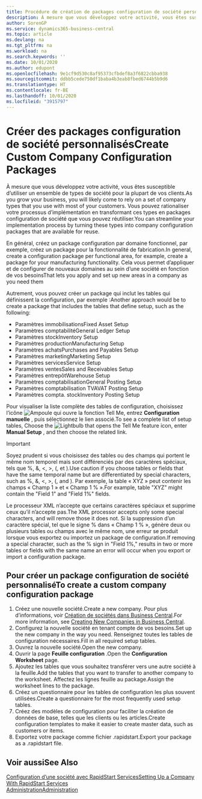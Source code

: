 ```yaml
---
title: Procédure de création de packages configuration de société personnalisés | Microsoft Docs
description: À mesure que vous développez votre activité, vous êtes susceptible d’utiliser un ensemble de types de société pour la plupart de vos clients. Vous pouvez rationaliser votre processus d’implémentation en transformant ces types en packages configuration de société que vous pouvez réutiliser.
author: SorenGP
ms.service: dynamics365-business-central
ms.topic: article
ms.devlang: na
ms.tgt_pltfrm: na
ms.workload: na
ms.search.keywords: ''
ms.date: 10/01/2020
ms.author: edupont
ms.openlocfilehash: 9e1cf9d530c8af95373cfbdef8a3f6822cbba938
ms.sourcegitcommit: ddbb5cede750df1baba4b3eab8fbed6744b5b9d6
ms.translationtype: HT
ms.contentlocale: fr-BE
ms.lasthandoff: 10/01/2020
ms.locfileid: "3915797"
---
```

# <a name="create-custom-company-configuration-packages"></a><span data-ttu-id="4dab2-104">Créer des packages configuration de société personnalisés</span><span class="sxs-lookup"><span data-stu-id="4dab2-104">Create Custom Company Configuration Packages</span></span>
<span data-ttu-id="4dab2-105">À mesure que vous développez votre activité, vous êtes susceptible d’utiliser un ensemble de types de société pour la plupart de vos clients.</span><span class="sxs-lookup"><span data-stu-id="4dab2-105">As you grow your business, you will likely come to rely on a set of company types that you use with most of your customers.</span></span> <span data-ttu-id="4dab2-106">Vous pouvez rationaliser votre processus d’implémentation en transformant ces types en packages configuration de société que vous pouvez réutiliser.</span><span class="sxs-lookup"><span data-stu-id="4dab2-106">You can streamline your implementation process by turning these types into company configuration packages that are available for reuse.</span></span>  

<span data-ttu-id="4dab2-107">En général, créez un package configuration par domaine fonctionnel, par exemple, créez un package pour la fonctionnalité de fabrication.</span><span class="sxs-lookup"><span data-stu-id="4dab2-107">In general, create a configuration package per functional area, for example, create a package for your manufacturing functionality.</span></span> <span data-ttu-id="4dab2-108">Cela vous permet d’appliquer et de configurer de nouveaux domaines au sein d’une société en fonction de vos besoins</span><span class="sxs-lookup"><span data-stu-id="4dab2-108">That lets you apply and set up new areas in a company as you need them</span></span>  

<span data-ttu-id="4dab2-109">Autrement, vous pouvez créer un package qui inclut les tables qui définissent la configuration, par exemple :</span><span class="sxs-lookup"><span data-stu-id="4dab2-109">Another approach would be to create a package that includes the tables that define setup, such as the following:</span></span>  

-   <span data-ttu-id="4dab2-110">Paramètres immobilisations</span><span class="sxs-lookup"><span data-stu-id="4dab2-110">Fixed Asset Setup</span></span>  
-   <span data-ttu-id="4dab2-111">Paramètres comptabilité</span><span class="sxs-lookup"><span data-stu-id="4dab2-111">General Ledger Setup</span></span>  
-   <span data-ttu-id="4dab2-112">Paramètres stock</span><span class="sxs-lookup"><span data-stu-id="4dab2-112">Inventory Setup</span></span>  
-   <span data-ttu-id="4dab2-113">Paramètres production</span><span class="sxs-lookup"><span data-stu-id="4dab2-113">Manufacturing Setup</span></span>  
-   <span data-ttu-id="4dab2-114">Paramètres achats</span><span class="sxs-lookup"><span data-stu-id="4dab2-114">Purchases and Payables Setup</span></span>  
-   <span data-ttu-id="4dab2-115">Paramètres marketing</span><span class="sxs-lookup"><span data-stu-id="4dab2-115">Marketing Setup</span></span>  
-   <span data-ttu-id="4dab2-116">Paramètres services</span><span class="sxs-lookup"><span data-stu-id="4dab2-116">Service Setup</span></span>  
-   <span data-ttu-id="4dab2-117">Paramètres ventes</span><span class="sxs-lookup"><span data-stu-id="4dab2-117">Sales and Receivables Setup</span></span>  
-   <span data-ttu-id="4dab2-118">Paramètres entrepôt</span><span class="sxs-lookup"><span data-stu-id="4dab2-118">Warehouse Setup</span></span>  
-   <span data-ttu-id="4dab2-119">Paramètres comptabilisation</span><span class="sxs-lookup"><span data-stu-id="4dab2-119">General Posting Setup</span></span>  
-   <span data-ttu-id="4dab2-120">Paramètres comptabilisation TVA</span><span class="sxs-lookup"><span data-stu-id="4dab2-120">VAT Posting Setup</span></span>  
-   <span data-ttu-id="4dab2-121">Paramètres compta. stock</span><span class="sxs-lookup"><span data-stu-id="4dab2-121">Inventory Posting Setup</span></span>  

<span data-ttu-id="4dab2-122">Pour visualiser la liste complète des tables de configuration, choisissez l’icône ![Ampoule qui ouvre la fonction Tell Me](media/ui-search/search_small.png "Dites-moi ce que vous voulez faire"), entrez **Configuration manuelle** , puis sélectionnez le lien associé.</span><span class="sxs-lookup"><span data-stu-id="4dab2-122">To see a complete list of setup tables, Choose the ![Lightbulb that opens the Tell Me feature](media/ui-search/search_small.png "Tell me what you want to do") icon, enter **Manual Setup** , and then choose the related link.</span></span>  

> [!IMPORTANT]
> <span data-ttu-id="4dab2-123">Soyez prudent si vous choisissez des tables ou des champs qui portent le même nom temporel mais sont différenciés par des caractères spéciaux, tels que %, &, <, >, (, et ).</span><span class="sxs-lookup"><span data-stu-id="4dab2-123">Use caution if you choose tables or fields that have the same temporal name but are differentiated by special characters, such as %, &, <, >, (, and ).</span></span> <span data-ttu-id="4dab2-124">Par exemple, la table « XYZ » peut contenir les champs « Champ 1 » et « Champ 1 % ».</span><span class="sxs-lookup"><span data-stu-id="4dab2-124">For example, table "XYZ" might contain the "Field 1" and "Field 1%" fields.</span></span>
>
> <span data-ttu-id="4dab2-125">Le processeur XML n’accepte que certains caractères spéciaux et supprime ceux qu’il n’accepte pas.</span><span class="sxs-lookup"><span data-stu-id="4dab2-125">The XML processor accepts only some special characters, and will remove those it does not.</span></span> <span data-ttu-id="4dab2-126">Si la suppression d’un caractère spécial, tel que le signe % dans « Champ 1 % », génère deux ou plusieurs tables ou champs avec le même nom, une erreur se produit lorsque vous exportez ou importez un package de configuration.</span><span class="sxs-lookup"><span data-stu-id="4dab2-126">If removing a special character, such as the % sign in "Field 1%," results in two or more tables or fields with the same name an error will occur when you export or import a configuration package.</span></span>

## <a name="to-create-a-custom-company-configuration-package"></a><span data-ttu-id="4dab2-127">Pour créer un package configuration de société personnalisé</span><span class="sxs-lookup"><span data-stu-id="4dab2-127">To create a custom company configuration package</span></span>  
1.  <span data-ttu-id="4dab2-128">Créez une nouvelle société.</span><span class="sxs-lookup"><span data-stu-id="4dab2-128">Create a new company.</span></span> <span data-ttu-id="4dab2-129">Pour plus d’informations, voir [Création de sociétés dans Business Central](about-new-company.md).</span><span class="sxs-lookup"><span data-stu-id="4dab2-129">For more information, see [Creating New Companies in Business Central](about-new-company.md).</span></span>  
3.  <span data-ttu-id="4dab2-130">Configurez la nouvelle société en tenant compte de vos besoins.</span><span class="sxs-lookup"><span data-stu-id="4dab2-130">Set up the new company in the way you need.</span></span> <span data-ttu-id="4dab2-131">Renseignez toutes les tables de configuration nécessaires.</span><span class="sxs-lookup"><span data-stu-id="4dab2-131">Fill in all required setup tables.</span></span>  
4.  <span data-ttu-id="4dab2-132">Ouvrez la nouvelle société.</span><span class="sxs-lookup"><span data-stu-id="4dab2-132">Open the new company.</span></span>
5. <span data-ttu-id="4dab2-133">Ouvrir la page **Feuille configuration** .</span><span class="sxs-lookup"><span data-stu-id="4dab2-133">Open the **Configuration Worksheet** page.</span></span>  
6.  <span data-ttu-id="4dab2-134">Ajoutez les tables que vous souhaitez transférer vers une autre société à la feuille.</span><span class="sxs-lookup"><span data-stu-id="4dab2-134">Add the tables that you want to transfer to another company to the worksheet.</span></span> <span data-ttu-id="4dab2-135">Affectez les lignes feuille au package.</span><span class="sxs-lookup"><span data-stu-id="4dab2-135">Assign the worksheet lines to the package.</span></span>  
7.  <span data-ttu-id="4dab2-136">Créez un questionnaire pour les tables de configuration les plus souvent utilisées.</span><span class="sxs-lookup"><span data-stu-id="4dab2-136">Create a questionnaire for the most frequently used setup tables.</span></span>  
8.  <span data-ttu-id="4dab2-137">Créez des modèles de configuration pour faciliter la création de données de base, telles que les clients ou les articles.</span><span class="sxs-lookup"><span data-stu-id="4dab2-137">Create configuration templates to make it easier to create master data, such as customers or items.</span></span>  
9.  <span data-ttu-id="4dab2-138">Exportez votre package comme fichier .rapidstart.</span><span class="sxs-lookup"><span data-stu-id="4dab2-138">Export your package as a .rapidstart file.</span></span>  

## <a name="see-also"></a><span data-ttu-id="4dab2-139">Voir aussi</span><span class="sxs-lookup"><span data-stu-id="4dab2-139">See Also</span></span>  
[<span data-ttu-id="4dab2-140">Configuration d’une société avec RapidStart Services</span><span class="sxs-lookup"><span data-stu-id="4dab2-140">Setting Up a Company With RapidStart Services</span></span>](admin-set-up-a-company-with-rapidstart.md)  
[<span data-ttu-id="4dab2-141">Administration</span><span class="sxs-lookup"><span data-stu-id="4dab2-141">Administration</span></span>](admin-setup-and-administration.md)
